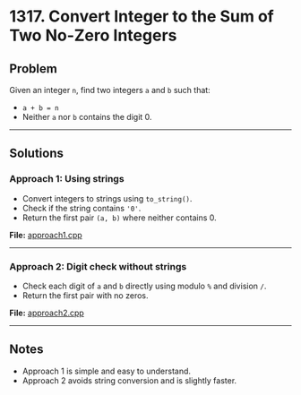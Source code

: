 # 1317. Convert Integer to the Sum of Two No-Zero Integers

## Problem
Given an integer `n`, find two integers `a` and `b` such that:
- `a + b = n`
- Neither `a` nor `b` contains the digit 0.

---

## Solutions

### Approach 1: Using strings
- Convert integers to strings using `to_string()`.
- Check if the string contains `'0'`.
- Return the first pair `(a, b)` where neither contains 0.

**File:** [approach1.cpp](approach1.cpp)

---

### Approach 2: Digit check without strings
- Check each digit of `a` and `b` directly using modulo `%` and division `/`.
- Return the first pair with no zeros.

**File:** [approach2.cpp](approach2.cpp)

---

## Notes
- Approach 1 is simple and easy to understand.
- Approach 2 avoids string conversion and is slightly faster.
